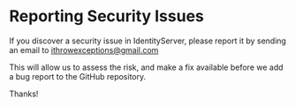 # Reporting Security Issues

If you discover a security issue in IdentityServer, please report it by sending an email to ithrowexceptions@gmail.com

This will allow us to assess the risk, and make a fix available before we add a bug report to the GitHub repository.

Thanks!
